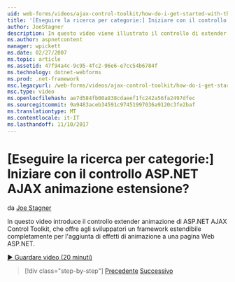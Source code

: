 ```yaml
---
uid: web-forms/videos/ajax-control-toolkit/how-do-i-get-started-with-the-aspnet-ajax-animation-extender-control
title: '[Eseguire la ricerca per categorie:] Iniziare con il controllo ASP.NET AJAX animazione estensione? | Microsoft Docs'
author: JoeStagner
description: In questo video viene illustrato il controllo di extender animazione di ASP.NET AJAX Control Toolkit, che offre agli sviluppatori un framework estendibile completamente per un...
ms.author: aspnetcontent
manager: wpickett
ms.date: 02/27/2007
ms.topic: article
ms.assetid: 47f94a4c-9c95-4fc2-96e6-e7cc54b6784f
ms.technology: dotnet-webforms
ms.prod: .net-framework
msc.legacyurl: /web-forms/videos/ajax-control-toolkit/how-do-i-get-started-with-the-aspnet-ajax-animation-extender-control
msc.type: video
ms.openlocfilehash: ae7d584fb00a838cdaeef1fc242a56fa2497dfec
ms.sourcegitcommit: 9a9483aceb34591c97451997036a9120c3fe2baf
ms.translationtype: MT
ms.contentlocale: it-IT
ms.lasthandoff: 11/10/2017
---
```

<a name="how-do-i-get-started-with-the-aspnet-ajax-animation-extender-control"></a>[Eseguire la ricerca per categorie:] Iniziare con il controllo ASP.NET AJAX animazione estensione?
====================
da [Joe Stagner](https://github.com/JoeStagner)

In questo video introduce il controllo extender animazione di ASP.NET AJAX Control Toolkit, che offre agli sviluppatori un framework estendibile completamente per l'aggiunta di effetti di animazione a una pagina Web ASP.NET.

[&#9654; Guardare video (20 minuti)](https://channel9.msdn.com/Blogs/ASP-NET-Site-Videos/how-do-i-get-started-with-the-aspnet-ajax-animation-extender-control)

>[!div class="step-by-step"]
[Precedente](how-do-i-use-the-aspnet-ajax-passwordstrength-extender.md)
[Successivo](how-do-i-use-the-aspnet-ajax-confirmbutton-extender.md)
